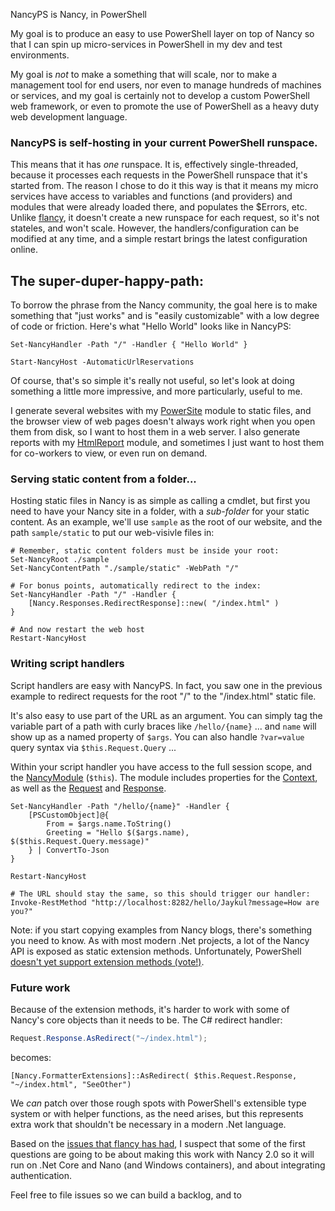 NancyPS is Nancy, in PowerShell

My goal is to produce an easy to use PowerShell layer on top of Nancy so that I can spin up micro-services in PowerShell in my dev and test environments.

My goal is *not* to make a something that will scale, nor to make a management tool for end users, nor even to manage hundreds of machines or services, and my goal is certainly not to develop a custom PowerShell web framework, or even to promote the use of PowerShell as a heavy duty web development language.

### NancyPS is self-hosting in your current PowerShell runspace. 

This means that it has *one* runspace. It is, effectively single-threaded, because it processes each requests in the PowerShell runspace that it's started from. The reason I chose to do it this way is that it means my micro services have access to variables and functions (and providers) and modules that were already loaded there, and populates the $Errors, etc. Unlike [flancy](https://github.com/toenuff/flancy), it doesn't create a new runspace for each request, so it's not stateles, and won't scale.  However, the handlers/configuration can be modified at any time, and a simple restart brings the latest configuration online.

## The super-duper-happy-path:

To borrow the phrase from the Nancy community, the goal here is to make something that "just works" and is "easily customizable" with a low degree of code or friction. Here's what "Hello World" looks like in NancyPS:

```
Set-NancyHandler -Path "/" -Handler { "Hello World" }

Start-NancyHost -AutomaticUrlReservations
```

Of course, that's so simple it's really not useful, so let's look at doing something a little more impressive, and more particularly, useful to me. 

I generate several websites with my [PowerSite](https://github.com/Jaykul/PowerSite) module to static files, and the browser view of web pages doesn't always work right when you open them from disk, so I want to host them in a web server.  I also generate reports with my [HtmlReport](https://github.com/Jaykul/HtmlReport) module, and sometimes I just want to host them for co-workers to view, or even run on demand. 

### Serving static content from a folder... 

Hosting static files in Nancy is as simple as calling a cmdlet, but first you need to have your Nancy site in a folder, with a _sub-folder_ for your static content. As an example, we'll use `sample` as the root of our website, and the path `sample/static` to put our web-visivle files in:

```posh
# Remember, static content folders must be inside your root:
Set-NancyRoot ./sample
Set-NancyContentPath "./sample/static" -WebPath "/"

# For bonus points, automatically redirect to the index:
Set-NancyHandler -Path "/" -Handler {
    [Nancy.Responses.RedirectResponse]::new( "/index.html" )
}

# And now restart the web host
Restart-NancyHost
```

### Writing script handlers

Script handlers are easy with NancyPS. In fact, you saw one in the previous example to redirect requests for the root "/" to the "/index.html" static file.

It's also easy to use part of the URL as an argument. You can simply tag the variable part of a path with curly braces like `/hello/{name}` ... and `name` will show up as a named property of `$args`. You can also handle `?var=value` query syntax via `$this.Request.Query` ...

Within your script handler you have access to the full session scope, and the [NancyModule](https://github.com/NancyFx/Nancy/blob/1.x-WorkingBranch/src/Nancy/NancyModule.cs) (`$this`).  The module includes properties for the [Context](https://github.com/NancyFx/Nancy/blob/1.x-WorkingBranch/src/Nancy/NancyContext.cs), as well as the [Request](https://github.com/NancyFx/Nancy/blob/1.x-WorkingBranch/src/Nancy/Request.cs) and [Response](https://github.com/NancyFx/Nancy/blob/1.x-WorkingBranch/src/Nancy/DefaultResponseFormatter.cs). 

```
Set-NancyHandler -Path "/hello/{name}" -Handler { 
    [PSCustomObject]@{
        From = $args.name.ToString()
        Greeting = "Hello $($args.name), $($this.Request.Query.message)"
    } | ConvertTo-Json
}

Restart-NancyHost

# The URL should stay the same, so this should trigger our handler:
Invoke-RestMethod "http://localhost:8282/hello/Jaykul?message=How are you?"
```

Note: if you start copying examples from Nancy blogs, there's something you need to know. As with most modern .Net projects, a lot of the Nancy API is exposed as static extension methods. Unfortunately, PowerShell [doesn't yet support extension methods (vote!)](https://windowsserver.uservoice.com/forums/301869-powershell/suggestions/11087607-powershell-should-support-net-extension-methods). 


### Future work

Because of the extension methods, it's harder to work with some of Nancy's core objects than it needs to be. The C# redirect handler:

```csharp
Request.Response.AsRedirect("~/index.html");

```

becomes:

```posh
[Nancy.FormatterExtensions]::AsRedirect( $this.Request.Response, "~/index.html", "SeeOther")
```

We _can_ patch over those rough spots with PowerShell's extensible type system or with helper functions, as the need arises, but this represents extra work that shouldn't be necessary in a modern .Net language.

Based on the [issues that flancy has had](https://github.com/toenuff/flancy/issues), I suspect that some of the first questions are going to be about making this work with Nancy 2.0 so it will run on .Net Core and Nano (and Windows containers), and about integrating authentication. 

Feel free to file issues so we can build a backlog, and to 